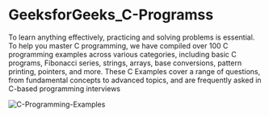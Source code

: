# GeeksforGeeks_C-Programss
To learn anything effectively, practicing and solving problems is essential. To help you master C programming, we have compiled over 100 C programming examples across various categories, including basic C programs, Fibonacci series, strings, arrays, base conversions, pattern printing, pointers, and more. These C Examples cover a range of questions, from fundamental concepts to advanced topics, and are frequently asked in C-based programming interviews

![C-Programming-Examples](https://github.com/user-attachments/assets/d8cba0cd-b557-4273-88ba-e14d0fadf3ec)
